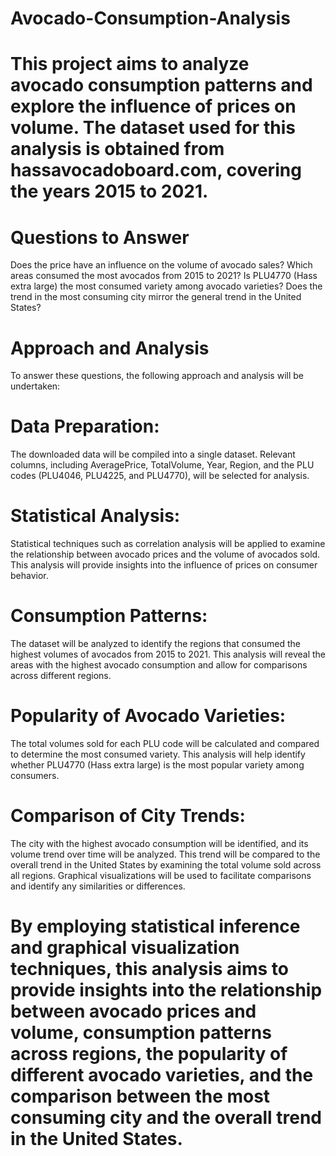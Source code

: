 # Avocado-Consumption-Analysis
# This project aims to analyze avocado consumption patterns and explore the influence of prices on volume. The dataset used for this analysis is obtained from hassavocadoboard.com, covering the years 2015 to 2021.

# Questions to Answer
Does the price have an influence on the volume of avocado sales?
Which areas consumed the most avocados from 2015 to 2021?
Is PLU4770 (Hass extra large) the most consumed variety among avocado varieties?
Does the trend in the most consuming city mirror the general trend in the United States?

# Approach and Analysis
To answer these questions, the following approach and analysis will be undertaken:

# Data Preparation: 
The downloaded data will be compiled into a single dataset. Relevant columns, including AveragePrice, TotalVolume, Year, Region, and the PLU codes (PLU4046, PLU4225, and PLU4770), will be selected for analysis.

# Statistical Analysis:
Statistical techniques such as correlation analysis will be applied to examine the relationship between avocado prices and the volume of avocados sold. This analysis will provide insights into the influence of prices on consumer behavior.

# Consumption Patterns: 
The dataset will be analyzed to identify the regions that consumed the highest volumes of avocados from 2015 to 2021. This analysis will reveal the areas with the highest avocado consumption and allow for comparisons across different regions.

# Popularity of Avocado Varieties:
The total volumes sold for each PLU code will be calculated and compared to determine the most consumed variety. This analysis will help identify whether PLU4770 (Hass extra large) is the most popular variety among consumers.

# Comparison of City Trends:
The city with the highest avocado consumption will be identified, and its volume trend over time will be analyzed. This trend will be compared to the overall trend in the United States by examining the total volume sold across all regions. Graphical visualizations will be used to facilitate comparisons and identify any similarities or differences.

# By employing statistical inference and graphical visualization techniques, this analysis aims to provide insights into the relationship between avocado prices and volume, consumption patterns across regions, the popularity of different avocado varieties, and the comparison between the most consuming city and the overall trend in the United States.


